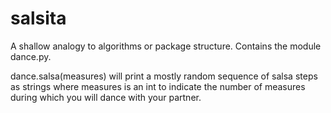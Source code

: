 # salsita
A shallow analogy to algorithms or package structure.
Contains the module dance.py.

dance.salsa(measures) will print a mostly random sequence of salsa steps as strings where measures is an int to indicate the number of measures during which you will dance with your partner.
